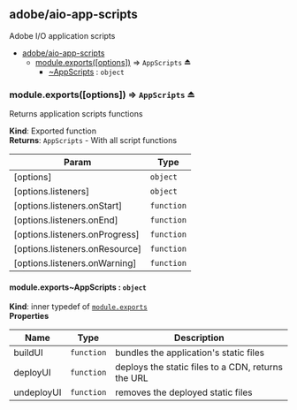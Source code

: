 <a name="module_adobe/aio-app-scripts"></a>

## adobe/aio-app-scripts
Adobe I/O application scripts


* [adobe/aio-app-scripts](#module_adobe/aio-app-scripts)
    * [module.exports([options])](#exp_module_adobe/aio-app-scripts--module.exports) ⇒ <code>AppScripts</code> ⏏
        * [~AppScripts](#module_adobe/aio-app-scripts--module.exports..AppScripts) : <code>object</code>

<a name="exp_module_adobe/aio-app-scripts--module.exports"></a>

### module.exports([options]) ⇒ <code>AppScripts</code> ⏏
Returns application scripts functions

**Kind**: Exported function  
**Returns**: <code>AppScripts</code> - With all script functions  

| Param | Type |
| --- | --- |
| [options] | <code>object</code> | 
| [options.listeners] | <code>object</code> | 
| [options.listeners.onStart] | <code>function</code> | 
| [options.listeners.onEnd] | <code>function</code> | 
| [options.listeners.onProgress] | <code>function</code> | 
| [options.listeners.onResource] | <code>function</code> | 
| [options.listeners.onWarning] | <code>function</code> | 

<a name="module_adobe/aio-app-scripts--module.exports..AppScripts"></a>

#### module.exports~AppScripts : <code>object</code>
**Kind**: inner typedef of [<code>module.exports</code>](#exp_module_adobe/aio-app-scripts--module.exports)  
**Properties**

| Name | Type | Description |
| --- | --- | --- |
| buildUI | <code>function</code> | bundles the application's static files |
| deployUI | <code>function</code> | deploys the static files to a CDN, returns the URL |
| undeployUI | <code>function</code> | removes the deployed static files |

